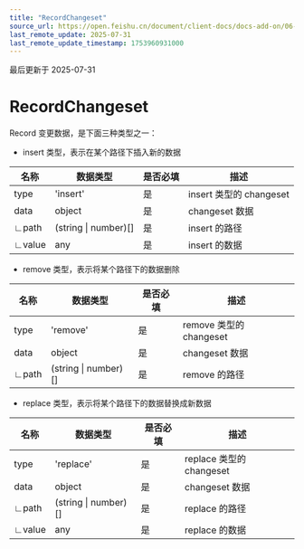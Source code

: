 ```yaml
---
title: "RecordChangeset"
source_url: https://open.feishu.cn/document/client-docs/docs-add-on/06-data-structure/Record/RecordChangeset
last_remote_update: 2025-07-31
last_remote_update_timestamp: 1753960931000
---
```

最后更新于 2025-07-31

# RecordChangeset
Record 变更数据，是下面三种类型之一：
- insert 类型，表示在某个路径下插入新的数据

| **名称** | **数据类型**              | **是否必填** | **描述**               |
| ------ | --------------------- | -------- | -------------------- |
| type   | 'insert'              | 是        | insert 类型的 changeset |
| data   | object                | 是        | changeset 数据         |
| ∟path  | (string \| number)[] | 是        | insert 的路径           |
| ∟value | any                   | 是        | insert 的数据           |
- remove 类型，表示将某个路径下的数据删除

| **名称** | **数据类型**              | **是否必填** | **描述**               |
| ------ | --------------------- | -------- | -------------------- |
| type   | 'remove'              | 是        | remove 类型的 changeset |
| data   | object                | 是        | changeset 数据         |
| ∟path  | (string \| number)[] | 是        | remove 的路径           |
- replace 类型，表示将某个路径下的数据替换成新数据

| **名称** | **数据类型**              | **是否必填** | **描述**                |
| ------ | --------------------- | -------- | --------------------- |
| type   | 'replace'             | 是        | replace 类型的 changeset |
| data   | object                | 是        | changeset 数据          |
| ∟path  | (string \|  number)[] | 是        | replace 的路径           |
| ∟value | any                   | 是        | replace 的数据
